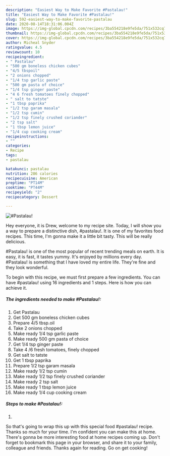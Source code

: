 ```yaml
---
description: "Easiest Way to Make Favorite #Pastalau!"
title: "Easiest Way to Make Favorite #Pastalau!"
slug: 592-easiest-way-to-make-favorite-pastalau
date: 2020-08-14T18:31:06.004Z
image: https://img-global.cpcdn.com/recipes/3ba554218e9fe5da/751x532cq70/pastalau-recipe-main-photo.jpg
thumbnail: https://img-global.cpcdn.com/recipes/3ba554218e9fe5da/751x532cq70/pastalau-recipe-main-photo.jpg
cover: https://img-global.cpcdn.com/recipes/3ba554218e9fe5da/751x532cq70/pastalau-recipe-main-photo.jpg
author: Micheal Snyder
ratingvalue: 4.5
reviewcount: 10
recipeingredient:
- " Pastalau"
- "500 gm boneless chicken cubes"
- "4/5 tbspoil"
- "2 onions chopped"
- "1/4 tsp garlic paste"
- "500 gm pasta of choice"
- "1/4 tsp ginger paste"
- "4 6 fresh tomatoes finely chopped"
- " salt to tatste"
- "1 tbsp paprika"
- "1/2 tsp garam masala"
- "1/2 tsp cumin"
- "1/2 tsp finely crushed coriander"
- "2 tsp salt"
- "1 tbsp lemon juice"
- "1/4 cup cooking cream"
recipeinstructions:
- ""
categories:
- Recipe
tags:
- pastalau

katakunci: pastalau 
nutrition: 286 calories
recipecuisine: American
preptime: "PT14M"
cooktime: "PT44M"
recipeyield: "2"
recipecategory: Dessert

---
```



![#Pastalau!](https://img-global.cpcdn.com/recipes/3ba554218e9fe5da/751x532cq70/pastalau-recipe-main-photo.jpg)

Hey everyone, it is Drew, welcome to my recipe site. Today, I will show you a way to prepare a distinctive dish, #pastalau!. It is one of my favorites food recipes. This time, I'm gonna make it a little bit tasty. This will be really delicious.

#Pastalau! is one of the most popular of recent trending meals on earth. It is easy, it is fast, it tastes yummy. It's enjoyed by millions every day. #Pastalau! is something that I have loved my entire life. They're fine and they look wonderful.




To begin with this recipe, we must first prepare a few ingredients. You can have #pastalau! using 16 ingredients and 1 steps. Here is how you can achieve it.

<!--inarticleads1-->

##### The ingredients needed to make #Pastalau!:

1. Get  Pastalau
1. Get 500 gm boneless chicken cubes
1. Prepare 4/5 tbsp.oil
1. Take 2 onions chopped
1. Make ready 1/4 tsp garlic paste
1. Make ready 500 gm pasta of choice
1. Get 1/4 tsp ginger paste
1. Take 4 /6 fresh tomatoes, finely chopped
1. Get  salt to tatste
1. Get 1 tbsp paprika
1. Prepare 1/2 tsp garam masala
1. Make ready 1/2 tsp cumin
1. Make ready 1/2 tsp finely crushed coriander
1. Make ready 2 tsp salt
1. Make ready 1 tbsp lemon juice
1. Make ready 1/4 cup cooking cream




<!--inarticleads2-->

##### Steps to make #Pastalau!:

1. 




So that's going to wrap this up with this special food #pastalau! recipe. Thanks so much for your time. I'm confident you can make this at home. There's gonna be more interesting food at home recipes coming up. Don't forget to bookmark this page in your browser, and share it to your family, colleague and friends. Thanks again for reading. Go on get cooking!
